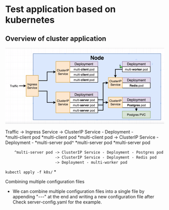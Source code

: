 # Test application based on kubernetes

## Overview of cluster application

![Workflow Diagram](https://github.com/MuzammilM/Docker-Kubernetes-Overview/blob/master/Kubernetes/k8s/Workflow.PNG)

Traffic -> Ingress Service -> ClusterIP Service - Deployment - 	
                              *multi-client pod *multi-client pod *multi-client pod
        				   -> ClusterIP Service - Deployment - *multi-server pod^ *multi-server pod *multi-server pod

        ^multi-server pod -> ClusterIP Service - Deployment - Postgres pod
        				  -> ClusterIP Service - Deployment - Redis pod
        				  -> Deployment - multi-worker pod

`kubectl apply -f k8s/`
*

Combining multiple configuration files
* We can combine multiple configuration files into a single file by appending "---" at the end and writing a new configuration file after
Check server-config.yaml for the example.
